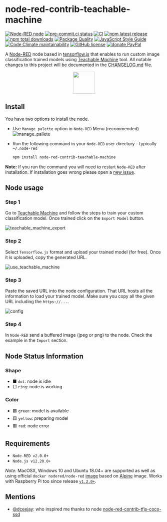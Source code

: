 # node-red-contrib-teachable-machine

[![Node-RED node](https://img.shields.io/badge/Node--RED-node-red?logo=node-red)](https://nodered.org)
[![pre-commit.ci status](https://results.pre-commit.ci/badge/github/bonastreyair/node-red-contrib-teachable-machine/main.svg)](https://results.pre-commit.ci/latest/github/bonastreyair/node-red-contrib-teachable-machine/main)
[![CI](https://img.shields.io/github/workflow/status/bonastreyair/node-red-contrib-teachable-machine/CI?label=test&logo=github)](https://github.com/bonastreyair/node-red-contrib-teachable-machine/actions?workflow=CI)
[![npm latest release](https://img.shields.io/npm/v/node-red-contrib-teachable-machine?logo=npm)](https://www.npmjs.com/package/node-red-contrib-teachable-machine)
[![npm total downloads](https://img.shields.io/npm/dt/node-red-contrib-teachable-machine)](https://www.npmjs.com/package/node-red-contrib-teachable-machine)
[![Package Quality](https://packagequality.com/shield/node-red-contrib-teachable-machine.svg)](https://packagequality.com/#?package=node-red-contrib-teachable-machine)
[![JavaScript Style Guide](https://img.shields.io/badge/code_style-standard-brightgreen.svg?color=yellow&logo=JavaScript&logoColor=white)](https://standardjs.com)
[![Code Climate maintainability](https://img.shields.io/codeclimate/maintainability/bonastreyair/node-red-contrib-teachable-machine?logo=codeclimate)](https://codeclimate.com/github/bonastreyair/node-red-contrib-teachable-machine/maintainability)
[![GitHub license](https://img.shields.io/github/license/bonastreyair/node-red-contrib-teachable-machine?color=blue)](https://github.com/bonastreyair/node-red-contrib-teachable-machine/blob/master/LICENSE)
[![donate PayPal](https://img.shields.io/badge/donate-PayPal-blue)](https://www.paypal.me/bonastreyair)

A [Node-RED](https://nodered.org) node based in [tensorflow.js](https://www.tensorflow.org/js) that enables to run custom image classification trained models using [Teachable Machine](https://teachablemachine.withgoogle.com/train/image) tool. All notable changes to this project will be documented in the [CHANGELOG.md](https://github.com/bonastreyair/node-red-contrib-teachable-machine/blob/main/CHANGELOG.md) file.

<p align="center">
  <img src="https://user-images.githubusercontent.com/37800834/79343223-736d7d80-7f2e-11ea-9c85-b83fc73b0952.png" height="70">
</p>

## Install

You have two options to install the node.

- Use `Manage palette` option in `Node-RED` Menu (recommended)
  ![manage_pallete](https://user-images.githubusercontent.com/37800834/80922178-88923b00-8d7b-11ea-9fcf-ea1839bfee09.png)

- Run the following command in your `Node-RED` user directory - typically `~/.node-red`

  ```bash
  npm install node-red-contrib-teachable-machine
  ```

**Note:** If you run the command you will need to restart `Node-RED` after installation. If installation goes wrong please open a [new issue](https://github.com/bonastreyair/node-red-contrib-teachable-machine/issues).

## Node usage

### Step 1

Go to [Teachable Machine](https://teachablemachine.withgoogle.com/train/image) and follow the steps to train your custom classification model. Once trained click on the `Export Model` button.

![teachable_machine_export](https://user-images.githubusercontent.com/37800834/80190158-18b1e100-8614-11ea-9ccf-6668e49e7e2d.png)

### Step 2

Select `Tensorflow.js` format and upload your trained model (for free). Once it is uploaded, copy the generated URL.

![use_teachable_machine](https://user-images.githubusercontent.com/37800834/79056723-8431a100-7c59-11ea-9488-346f4f8e6004.png)

### Step 3

Paste the saved URL into the node configuration. That URL hosts all the information to load your trained model. Make sure you copy all the given URL including the `https://...`.

![config](https://user-images.githubusercontent.com/37800834/80922980-e8d7ab80-8d80-11ea-8c0c-89d1008455da.png)

### Step 4

In `Node-RED` send a buffered image (jpeg or png) to the node. Check the example in the `Import` section.

## Node Status Information

### Shape

- ■ `dot`: node is idle
- □ `ring`: node is working

### Color

- 🟩 `green`: model is available
- 🟨 `yellow`: preparing model
- 🟥 `red`: node error

## Requirements

- `Node-RED v2.0.0+`
- `Node.js v12.20.0+`

*Note:* MacOSX, Windows 10 and Ubuntu 18.04+ are supported as well as using official `docker nodered/node-red` [image](https://hub.docker.com/r/nodered/node-red/) based on [Alpine](https://hub.docker.com/_/alpine) image. Works with Raspberry Pi too since release [`v1.2.0+`](https://github.com/bonastreyair/node-red-contrib-teachable-machine/tags).

## Mentions

- [@dceejay](https://github.com/dceejay): who inspired me thanks to node [node-red-contrib-tfjs-coco-ssd](https://github.com/dceejay/tfjs-coco-ssd/)
